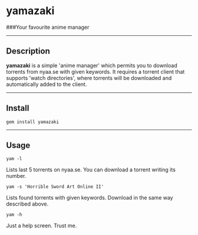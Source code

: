 yamazaki
========
###Your favourite anime manager

----------

Description
---------

**yamazaki** is a simple 'anime manager' which permits you to download torrents from nyaa.se with given keywords. It requires a torrent client that supports 'watch directories', where torrents will be downloaded and automatically added to the client.

----------

Install
-------

    gem install yamazaki

----------

Usage
-----

    yam -l
Lists last 5 torrents on nyaa.se. You can download a torrent writing its number.

    yam -s 'Horrible Sword Art Online II'
Lists found torrents with given keywords. Download in the same way described above.

    yam -h
Just a help screen. Trust me.


  [1]: https://cdn.mediacru.sh/eXs0NcMVbCXX.png "yamazaki.png"
